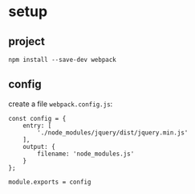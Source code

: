 


setup
=====




project
-------


```
npm install --save-dev webpack
```


config
------

create a file `webpack.config.js`:
```
const config = {
    entry: [
        './node_modules/jquery/dist/jquery.min.js'
    ],
    output: {
        filename: 'node_modules.js'
    }
};

module.exports = config
```


